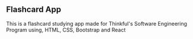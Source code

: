 ## Flashcard App

This is a flashcard studying app made for Thinkful's Software Engineering Program using, HTML, CSS, Bootstrap and React
